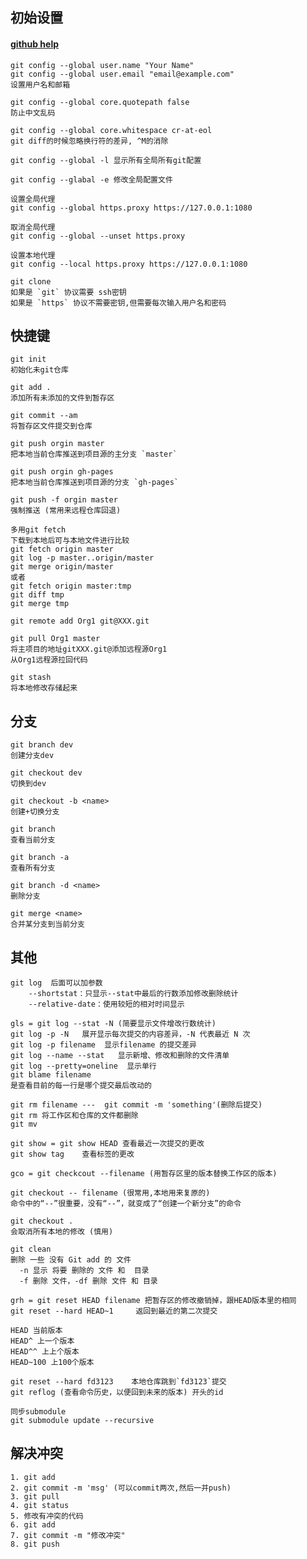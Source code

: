 ## 初始设置

#### [github help](https://help.github.com/)

    git config --global user.name "Your Name"
    git config --global user.email "email@example.com"
    设置用户名和邮箱

    git config --global core.quotepath false
    防止中文乱码

    git config --global core.whitespace cr-at-eol
    git diff的时候忽略换行符的差异, ^M的消除

    git config --global -l 显示所有全局所有git配置

    git config --glabal -e 修改全局配置文件

    设置全局代理
    git config --global https.proxy https://127.0.0.1:1080

    取消全局代理
    git config --global --unset https.proxy

    设置本地代理
    git config --local https.proxy https://127.0.0.1:1080

    git clone
    如果是 `git` 协议需要 ssh密钥
    如果是 `https` 协议不需要密钥,但需要每次输入用户名和密码

##  快捷键

    git init  
    初始化未git仓库

    git add .
    添加所有未添加的文件到暂存区

    git commit --am
    将暂存区文件提交到仓库

    git push orgin master
    把本地当前仓库推送到项目源的主分支 `master`

    git push orgin gh-pages
    把本地当前仓库推送到项目源的分支 `gh-pages`

    git push -f orgin master
    强制推送 (常用来远程仓库回退)

    多用git fetch
	下载到本地后可与本地文件进行比较
    git fetch origin master
    git log -p master..origin/master
    git merge origin/master
	或者
	git fetch origin master:tmp
    git diff tmp
    git merge tmp

    git remote add Org1 git@XXX.git

    git pull Org1 master
    将主项目的地址gitXXX.git@添加远程源Org1
    从Org1远程源拉回代码

    git stash
    将本地修改存储起来

## 分支

    git branch dev
    创建分支dev

    git checkout dev
    切换到dev

    git checkout -b <name>
    创建+切换分支

    git branch
    查看当前分支

    git branch -a
    查看所有分支

    git branch -d <name>
    删除分支

    git merge <name>
    合并某分支到当前分支

## 其他

    git log  后面可以加参数
        --shortstat：只显示--stat中最后的行数添加修改删除统计
        --relative-date：使用较短的相对时间显示

    gls = git log --stat -N (简要显示文件增改行数统计)
    git log -p -N   展开显示每次提交的内容差异，-N 代表最近 N 次
    git log -p filename  显示filename 的提交差异
    git log --name --stat   显示新增、修改和删除的文件清单
    git log --pretty=oneline  显示单行
    git blame filename
    是查看目前的每一行是哪个提交最后改动的

    git rm filename ---  git commit -m 'something'(删除后提交)
    git rm 将工作区和仓库的文件都删除
    git mv

    git show = git show HEAD 查看最近一次提交的更改
    git show tag    查看标签的更改

    gco = git checkcout --filename (用暂存区里的版本替换工作区的版本)

    git checkout -- filename (很常用,本地用来复原的)
    命令中的“--”很重要，没有“--”，就变成了“创建一个新分支”的命令

    git checkout .
    会取消所有本地的修改 (慎用)

    git clean
    删除 一些 没有 Git add 的 文件
      -n 显示 将要 删除的 文件 和  目录
      -f 删除 文件，-df 删除 文件 和 目录

    grh = git reset HEAD filename 把暂存区的修改撤销掉，跟HEAD版本里的相同
    git reset --hard HEAD~1     返回到最近的第二次提交

    HEAD 当前版本
    HEAD^ 上一个版本
    HEAD^^ 上上个版本
    HEAD~100 上100个版本

    git reset --hard fd3123    本地仓库跳到`fd3123`提交
    git reflog (查看命令历史，以便回到未来的版本) 开头的id

    同步submodule
    git submodule update --recursive

## 解决冲突

    1. git add
    2. git commit -m 'msg' (可以commit两次,然后一并push)
    3. git pull
    4. git status
    5. 修改有冲突的代码
    6. git add
    7. git commit -m "修改冲突"
    8. git push
